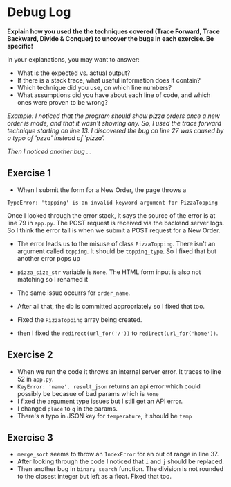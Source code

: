 # Debug Log

**Explain how you used the the techniques covered (Trace Forward, Trace Backward, Divide & Conquer) to uncover the bugs in each exercise. Be specific!**

In your explanations, you may want to answer:

- What is the expected vs. actual output?
- If there is a stack trace, what useful information does it contain?
- Which technique did you use, on which line numbers?
- What assumptions did you have about each line of code, and which ones were proven to be wrong?

_Example: I noticed that the program should show pizza orders once a new order is made, and that it wasn't showing any. So, I used the trace forward technique starting on line 13. I discovered the bug on line 27 was caused by a typo of 'pzza' instead of 'pizza'._

_Then I noticed another bug ..._

## Exercise 1

- When I submit the form for a New Order, the page throws a 
```
TypeError: 'topping' is an invalid keyword argument for PizzaTopping
```
Once I looked through the error stack, it says the source of the error is at line 79 in `app.py`.  The POST request is received via the backend server logs. So I think the error tail is when we submit a POST request for a New Order.

- The error leads us to the misuse of class `PizzaTopping`. There isn't an argument called `topping`. It should be `topping_type`. So I fixed that but another error pops up

- `pizza_size_str` variable is `None`. The HTML form input is also not matching so I renamed it

- The same issue occurrs for `order_name`.

- After all that, the db is committed appropriately so I fixed that too.

- Fixed the `PizzaTopping` array being created.

- then I fixed the `redirect(url_for('/'))` to `redirect(url_for('home'))`.
## Exercise 2

- When we run the code it throws an internal server error. It traces to line 52 in `app.py`.
-  `KeyError: 'name'. result_json` returns an api error which could possibly be becasue of bad params which is `None`
- I fixed the argument type issues but I still get an API error.
- I changed `place` to `q` in the params.
- There's a typo in JSON key for `temperature`, it should be `temp`

## Exercise 3
- `merge_sort` seems to throw an `IndexError` for an out of range in line 37.
- After looking through the code I noticed that `i` and `j` should be replaced.
- Then another bug in `binary_search` function. The division is not rounded to the closest integer but left as a float. Fixed that too.

